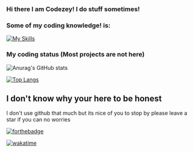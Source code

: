 ### Hi there I am Codezey! I do stuff sometimes! 


### Some of my coding knowledge! is: 


[![My Skills](https://skillicons.dev/icons?i=js,html,css,lua)](https://c0dezey.github.io/HypixelPlus/)


### My coding status (Most projects are not here) 


![Anurag's GitHub stats](https://github-readme-stats.vercel.app/api?username=c0dezey&show_icons=true&theme=dark)



[![Top Langs](https://github-readme-stats.vercel.app/api/top-langs/?username=c0dezey&layout=compact)](https://github.com/anuraghazra/github-readme-stats)

## I don't know why your here to be honest 
I don't use github that much but its nice of you to stop by
please leave a star if you can no worries 



[![forthebadge](https://forthebadge.com/images/badges/made-with-crayons.svg)](https://hypixel.plus)

[![wakatime](https://wakatime.com/badge/user/8234c2d2-7052-49b7-9a38-78d8e2502efa/project/ad248bf6-f571-448c-90d7-03aaed165cde.svg)](https://wakatime.com/badge/user/8234c2d2-7052-49b7-9a38-78d8e2502efa/project/ad248bf6-f571-448c-90d7-03aaed165cde)

